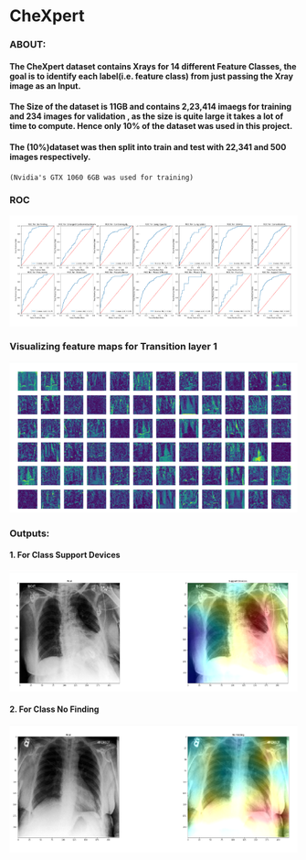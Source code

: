 # CheXpert
### ABOUT:
#### The CheXpert dataset contains Xrays for 14 different Feature Classes, the goal is to identify each label(i.e. feature class) from just passing the Xray image as an Input.
#### The Size of the dataset is 11GB and contains 2,23,414 imaegs for training and 234 images for validation , as the size is quite large it takes a lot of time to compute. Hence only 10% of the dataset was used in this project.
#### The (10%)dataset was then split into train and test with 22,341 and 500 images respectively.

```
(Nvidia's GTX 1060 6GB was used for training)
```
### **ROC**
![OUTPUT](https://github.com/AkashKhamkar/CheXpert/blob/main/images/roc.PNG)

### **Visualizing feature maps for Transition layer 1**
![OUTPUT](https://github.com/AkashKhamkar/CheXpert/blob/main/images/feature_maps_t1.PNG)

### Outputs:
#### 1. For Class Support Devices
![OUTPUT](https://github.com/AkashKhamkar/CheXpert/blob/main/images/support_devices.PNG)
#### 2. For Class No Finding
![OUTPUT](https://github.com/AkashKhamkar/CheXpert/blob/main/images/no_finding.PNG)

